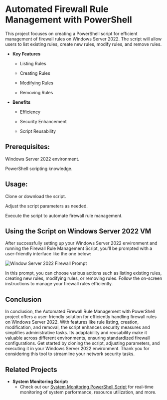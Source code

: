# Automated Firewall Rule Management with PowerShell

This project focuses on creating a PowerShell script for efficient management of firewall rules on Windows Server 2022. The script will allow users to list existing rules, create new rules, modify rules, and remove rules. 

- <b> Key Features </b>

  - Listing Rules

  - Creating Rules
    
  - Modifying Rules

  - Removing Rules



- <b> Benefits </b>

  - Efficiency

  - Security Enhancement

  - Script Reusability


## Prerequisites:

Windows Server 2022 environment.

PowerShell scripting knowledge.

## Usage:

Clone or download the script.

Adjust the script parameters as needed.

Execute the script to automate firewall rule management.

## Using the Script on Windows Server 2022 VM

After successfully setting up your Windows Server 2022 environment and running the Firewall Rule Management Script, you'll be prompted with a user-friendly interface like the one below:

![Window Server 2022 Firewall Prompt](https://github.com/EliasMo/FirewallRuleAuto/assets/45215421/754e2c7a-9d8b-4071-b710-5b3e2cfc3c1f)

In this prompt, you can choose various actions such as listing existing rules, creating new rules, modifying rules, or removing rules. Follow the on-screen instructions to manage your firewall rules efficiently.

## Conclusion
In conclusion, the Automated Firewall Rule Management with PowerShell project offers a user-friendly solution for efficiently handling firewall rules on Windows Server 2022. With features like rule listing, creation, modification, and removal, the script enhances security measures and simplifies administrative tasks. Its adaptability and reusability make it valuable across different environments, ensuring standardized firewall configurations. Get started by cloning the script, adjusting parameters, and executing it in your Windows Server 2022 environment. Thank you for considering this tool to streamline your network security tasks.


## Related Projects

- **System Monitoring Script:**
  - Check out our [System Monitoring PowerShell Script](https://github.com/EliasMo/Sysmonitor-PS) for real-time monitoring of system performance, resource utilization, and more.


